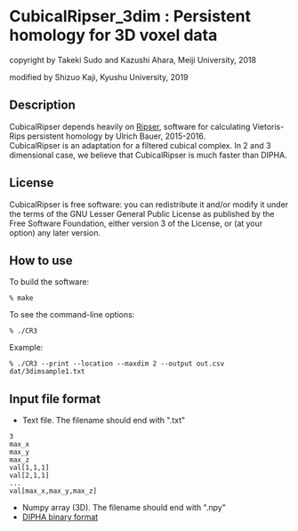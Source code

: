 # CubicalRipser_3dim : Persistent homology for 3D voxel data

copyright by Takeki Sudo and Kazushi Ahara, Meiji University, 2018

modified by Shizuo Kaji, Kyushu University, 2019

## Description
CubicalRipser depends heavily on [Ripser](http://ripser.org), software for calculating Vietoris-Rips 
persistent homology by Ulrich Bauer, 2015-2016.  
CubicalRipser is an adaptation for a filtered cubical complex.
In 2 and 3 dimensional case, we believe that CubicalRipser is much faster than DIPHA.

## License
CubicalRipser is free software: you can redistribute it and/or modify it under
the terms of the GNU Lesser General Public License as published by the
Free Software Foundation, either version 3 of the License, or (at your option)
any later version.

## How to use
To build the software:

    % make

To see the command-line options:

    % ./CR3

Example:

    % ./CR3 --print --location --maxdim 2 --output out.csv dat/3dimsample1.txt

## Input file format
- Text file. The filename should end with ".txt"
```
3
max_x
max_y
max_z
val[1,1,1]
val[2,1,1]
...
val[max_x,max_y,max_z]
```
- Numpy array (3D). The filename should end with ".npy"
- [DIPHA binary format](https://github.com/DIPHA/dipha#file-formats) 